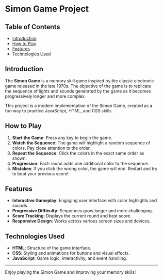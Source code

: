 # Simon Game Project

## Table of Contents

- [Introduction](#introduction)
- [How to Play](#how-to-play)
- [Features](#features)
- [Technologies Used](#technologies-used)

## Introduction

The **Simon Game** is a memory skill game inspired by the classic electronic game released in the late 1970s. The objective of the game is to replicate the sequence of lights and sounds generated by the game as it becomes progressively longer and more complex.

This project is a modern implementation of the Simon Game, created as a fun way to practice JavaScript, HTML, and CSS skills.

## How to Play

1. **Start the Game**: Press any key to begin the game.
2. **Watch the Sequence**: The game will highlight a random sequence of colors. Pay close attention to the order.
3. **Repeat the Sequence**: Click the colors in the exact same order as shown.
4. **Progression**: Each round adds one additional color to the sequence.
5. **Mistakes**: If you click the wrong color, the game will end. Restart and try to beat your previous score!

## Features

- **Interactive Gameplay**: Engaging user interface with color highlights and sounds.
- **Progressive Difficulty**: Sequences grow longer and more challenging.
- **Score Tracking**: Displays the current round and best score.
- **Responsive Design**: Works across various screen sizes and devices.

## Technologies Used

- **HTML**: Structure of the game interface.
- **CSS**: Styling and animations for buttons and visual effects.
- **JavaScript**: Game logic, interactivity, and event handling.

---

Enjoy playing the Simon Game and improving your memory skills!
